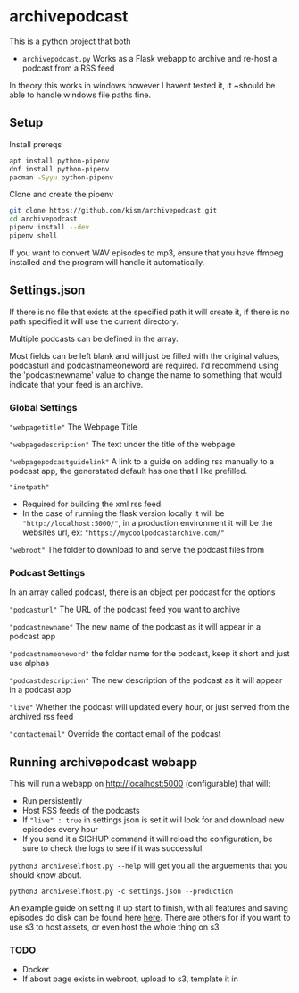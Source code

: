 # archivepodcast

This is a python project that both

- `archivepodcast.py` Works as a Flask webapp to archive and re-host a podcast from a RSS feed

In theory this works in windows however I havent tested it, it ~should be able to handle windows file paths fine.

## Setup

Install prereqs

```bash
apt install python-pipenv
dnf install python-pipenv
pacman -Syyu python-pipenv
```

Clone and create the pipenv

```bash
git clone https://github.com/kism/archivepodcast.git
cd archivepodcast
pipenv install --dev
pipenv shell
```

If you want to convert WAV episodes to mp3, ensure that you have ffmpeg installed and the program will handle it automatically.

## Settings.json

If there is no file that exists at the specified path it will create it, if there is no path specified it will use the current directory.

Multiple podcasts can be defined in the array.

Most fields can be left blank and will just be filled with the original values, podcasturl and podcastnameoneword are required. I'd recommend using the 'podcastnewname' value to change the name to something that would indicate that your feed is an archive.

### Global Settings

`"webpagetitle"` The Webpage Title

`"webpagedescription"` The text under the title of the webpage

`"webpagepodcastguidelink"` A link to a guide on adding rss manually to a podcast app, the generatated default has one that I like prefilled.

`"inetpath"`

- Required for building the xml rss feed.
- In the case of running the flask version locally it will be `"http://localhost:5000/"`, in a production environment it will be the websites url, ex: `"https://mycoolpodcastarchive.com/"`

`"webroot"` The folder to download to and serve the podcast files from

### Podcast Settings

In an array called podcast, there is an object per podcast for the options

`"podcasturl"` The URL of the podcast feed you want to archive

`"podcastnewname"` The new name of the podcast as it will appear in a podcast app

`"podcastnameoneword"` the folder name for the podcast, keep it short and just use alphas

`"podcastdescription"` The new description of the podcast as it will appear in a podcast app

`"live"` Whether the podcast will updated every hour, or just served from the archived rss feed

`"contactemail"` Override the contact email of the podcast

## Running archivepodcast webapp

This will run a webapp on <http://localhost:5000> (configurable) that will:

- Run persistently
- Host RSS feeds of the podcasts
- If `"live" : true` in settings json is set it will look for and download new episodes every hour
- If you send it a SIGHUP command it will reload the configuration, be sure to check the logs to see if it was successful.

`python3 archiveselfhost.py --help` will get you all the arguements that you should know about.

`python3 archiveselfhost.py -c settings.json --production`

An example guide on setting it up start to finish, with all features and saving episodes do disk can be found here [here](README_local.md). There are others for if you want to use s3 to host assets, or even host the whole thing on s3.

### TODO

- Docker
- If about page exists in webroot, upload to s3, template it in